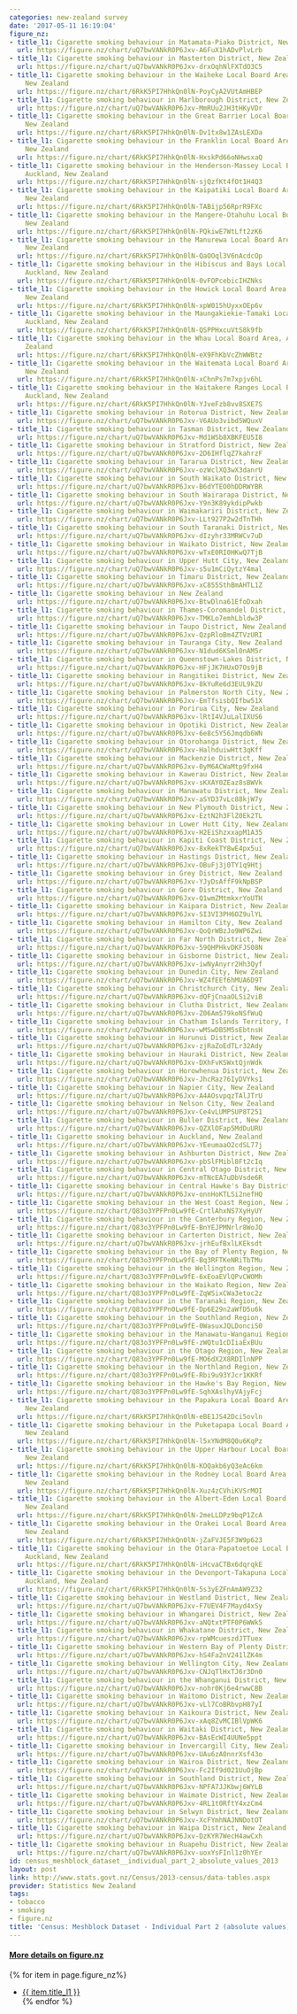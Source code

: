 ```yaml
---
categories: new-zealand survey
date: '2017-05-11 16:19:04'
figure_nz:
- title_l1: Cigarette smoking behaviour in Matamata-Piako District, New Zealand
  url: https://figure.nz/chart/uQ7bwVANkR0P6Jxv-A6FuX1hADvPlvLrb
- title_l1: Cigarette smoking behaviour in Masterton District, New Zealand
  url: https://figure.nz/chart/uQ7bwVANkR0P6Jxv-drxOqhNlFXTdO3C5
- title_l1: Cigarette smoking behaviour in the Waiheke Local Board Area, Auckland,
    New Zealand
  url: https://figure.nz/chart/6RkK5PI7HhkQn0lN-PoyCyA2VUtAmHBEP
- title_l1: Cigarette smoking behaviour in Marlborough District, New Zealand
  url: https://figure.nz/chart/uQ7bwVANkR0P6Jxv-MmRUu2JH3tHKyVDr
- title_l1: Cigarette smoking behaviour in the Great Barrier Local Board Area, Auckland,
    New Zealand
  url: https://figure.nz/chart/6RkK5PI7HhkQn0lN-Dv1tx8w1ZAsLEXDa
- title_l1: Cigarette smoking behaviour in the Franklin Local Board Area, Auckland,
    New Zealand
  url: https://figure.nz/chart/6RkK5PI7HhkQn0lN-HxskPd66oNHwsxaQ
- title_l1: Cigarette smoking behaviour in the Henderson-Massey Local Board Area,
    Auckland, New Zealand
  url: https://figure.nz/chart/6RkK5PI7HhkQn0lN-sjQzfKt4fOt1H4Q3
- title_l1: Cigarette smoking behaviour in the Kaipatiki Local Board Area, Auckland,
    New Zealand
  url: https://figure.nz/chart/6RkK5PI7HhkQn0lN-TABijp56RprR9FXc
- title_l1: Cigarette smoking behaviour in the Mangere-Otahuhu Local Board Area, Auckland,
    New Zealand
  url: https://figure.nz/chart/6RkK5PI7HhkQn0lN-PQkiwE7WtLft2zK6
- title_l1: Cigarette smoking behaviour in the Manurewa Local Board Area, Auckland,
    New Zealand
  url: https://figure.nz/chart/6RkK5PI7HhkQn0lN-QaOOql3V6nAcdcOp
- title_l1: Cigarette smoking behaviour in the Hibiscus and Bays Local Board Area,
    Auckland, New Zealand
  url: https://figure.nz/chart/6RkK5PI7HhkQn0lN-0vFOPcebicIHZNks
- title_l1: Cigarette smoking behaviour in the Howick Local Board Area, Auckland,
    New Zealand
  url: https://figure.nz/chart/6RkK5PI7HhkQn0lN-xpW015hUyxxOEp6v
- title_l1: Cigarette smoking behaviour in the Maungakiekie-Tamaki Local Board Area,
    Auckland, New Zealand
  url: https://figure.nz/chart/6RkK5PI7HhkQn0lN-QSPPHxcuVtS8k9fb
- title_l1: Cigarette smoking behaviour in the Whau Local Board Area, Auckland, New
    Zealand
  url: https://figure.nz/chart/6RkK5PI7HhkQn0lN-eX9FhKbVcZhWWBtz
- title_l1: Cigarette smoking behaviour in the Waitemata Local Board Area, Auckland,
    New Zealand
  url: https://figure.nz/chart/6RkK5PI7HhkQn0lN-xChnPs7m7xpjv6hL
- title_l1: Cigarette smoking behaviour in the Waitakere Ranges Local Board Area,
    Auckland, New Zealand
  url: https://figure.nz/chart/6RkK5PI7HhkQn0lN-YJveFzb8vv8SXE7S
- title_l1: Cigarette smoking behaviour in Rotorua District, New Zealand
  url: https://figure.nz/chart/uQ7bwVANkR0P6Jxv-V6AUo3vibd5WQuxV
- title_l1: Cigarette smoking behaviour in Tasman District, New Zealand
  url: https://figure.nz/chart/uQ7bwVANkR0P6Jxv-Md1WSb8XBKFEU5I8
- title_l1: Cigarette smoking behaviour in Stratford District, New Zealand
  url: https://figure.nz/chart/uQ7bwVANkR0P6Jxv-2D6IHflqZ7kahrzF
- title_l1: Cigarette smoking behaviour in Tararua District, New Zealand
  url: https://figure.nz/chart/uQ7bwVANkR0P6Jxv-ozWclXQ3wX3danrU
- title_l1: Cigarette smoking behaviour in South Waikato District, New Zealand
  url: https://figure.nz/chart/uQ7bwVANkR0P6Jxv-B6dYTEO0hDDRWYBR
- title_l1: Cigarette smoking behaviour in South Wairarapa District, New Zealand
  url: https://figure.nz/chart/uQ7bwVANkR0P6Jxv-Y9n3K89ykdipPwkb
- title_l1: Cigarette smoking behaviour in Waimakariri District, New Zealand
  url: https://figure.nz/chart/uQ7bwVANkR0P6Jxv-LLt927P2w2dTnTHh
- title_l1: Cigarette smoking behaviour in South Taranaki District, New Zealand
  url: https://figure.nz/chart/uQ7bwVANkR0P6Jxv-dIzyhr33MRWCv7uD
- title_l1: Cigarette smoking behaviour in Waikato District, New Zealand
  url: https://figure.nz/chart/uQ7bwVANkR0P6Jxv-wTxE0RI0HKwQ7TjB
- title_l1: Cigarette smoking behaviour in Upper Hutt City, New Zealand
  url: https://figure.nz/chart/uQ7bwVANkR0P6Jxv-s5u1mCiQytzY4mal
- title_l1: Cigarette smoking behaviour in Timaru District, New Zealand
  url: https://figure.nz/chart/uQ7bwVANkR0P6Jxv-xC855SthBmAHTL1Z
- title_l1: Cigarette smoking behaviour in New Zealand
  url: https://figure.nz/chart/uQ7bwVANkR0P6Jxv-BtwDlna61EfoDxah
- title_l1: Cigarette smoking behaviour in Thames-Coromandel District, New Zealand
  url: https://figure.nz/chart/uQ7bwVANkR0P6Jxv-TMKLo7emhLbldw3P
- title_l1: Cigarette smoking behaviour in Taupo District, New Zealand
  url: https://figure.nz/chart/uQ7bwVANkR0P6Jxv-QzpRloBm4ZTVzURI
- title_l1: Cigarette smoking behaviour in Tauranga City, New Zealand
  url: https://figure.nz/chart/uQ7bwVANkR0P6Jxv-N1dud6KSml0nAM5r
- title_l1: Cigarette smoking behaviour in Queenstown-Lakes District, New Zealand
  url: https://figure.nz/chart/uQ7bwVANkR0P6Jxv-HFjJK7HUxO7Os9jB
- title_l1: Cigarette smoking behaviour in Rangitikei District, New Zealand
  url: https://figure.nz/chart/uQ7bwVANkR0P6Jxv-8kYuRe6d3EUL9kZU
- title_l1: Cigarette smoking behaviour in Palmerston North City, New Zealand
  url: https://figure.nz/chart/uQ7bwVANkR0P6Jxv-EmTfsisbQIfbw51X
- title_l1: Cigarette smoking behaviour in Porirua City, New Zealand
  url: https://figure.nz/chart/uQ7bwVANkR0P6Jxv-lRtI4VJuLalIXUS6
- title_l1: Cigarette smoking behaviour in Opotiki District, New Zealand
  url: https://figure.nz/chart/uQ7bwVANkR0P6Jxv-6e8c5Y56Jmqdb6WN
- title_l1: Cigarette smoking behaviour in Otorohanga District, New Zealand
  url: https://figure.nz/chart/uQ7bwVANkR0P6Jxv-HalhduiwHtt3qKff
- title_l1: Cigarette smoking behaviour in Mackenzie District, New Zealand
  url: https://figure.nz/chart/uQ7bwVANkR0P6Jxv-0yM6ACWaMtp9fxH4
- title_l1: Cigarette smoking behaviour in Kawerau District, New Zealand
  url: https://figure.nz/chart/uQ7bwVANkR0P6Jxv-sKXAY0ZEaz8sBWVk
- title_l1: Cigarette smoking behaviour in Manawatu District, New Zealand
  url: https://figure.nz/chart/uQ7bwVANkR0P6Jxv-aSYD37vLc88kjW7y
- title_l1: Cigarette smoking behaviour in New Plymouth District, New Zealand
  url: https://figure.nz/chart/uQ7bwVANkR0P6Jxv-EztN2h3FlZ0Ek2TL
- title_l1: Cigarette smoking behaviour in Lower Hutt City, New Zealand
  url: https://figure.nz/chart/uQ7bwVANkR0P6Jxv-H2EiShzxxapM1A35
- title_l1: Cigarette smoking behaviour in Kapiti Coast District, New Zealand
  url: https://figure.nz/chart/uQ7bwVANkR0P6Jxv-8xRekTY8wE4px5ui
- title_l1: Cigarette smoking behaviour in Hastings District, New Zealand
  url: https://figure.nz/chart/uQ7bwVANkR0P6Jxv-OBuFj3j0TY1q9Htj
- title_l1: Cigarette smoking behaviour in Grey District, New Zealand
  url: https://figure.nz/chart/uQ7bwVANkR0P6Jxv-YJyDsAffF9kNpBSP
- title_l1: Cigarette smoking behaviour in Gore District, New Zealand
  url: https://figure.nz/chart/uQ7bwVANkR0P6Jxv-Q1wmZMtmkxrYoUTH
- title_l1: Cigarette smoking behaviour in Kaipara District, New Zealand
  url: https://figure.nz/chart/uQ7bwVANkR0P6Jxv-SI3VI3PH6OZ9ulYL
- title_l1: Cigarette smoking behaviour in Hamilton City, New Zealand
  url: https://figure.nz/chart/uQ7bwVANkR0P6Jxv-QoQrWBzJo9WP6Zwi
- title_l1: Cigarette smoking behaviour in Far North District, New Zealand
  url: https://figure.nz/chart/uQ7bwVANkR0P6Jxv-59QHPHkvDKFJS08N
- title_l1: Cigarette smoking behaviour in Gisborne District, New Zealand
  url: https://figure.nz/chart/uQ7bwVANkR0P6Jxv-iwNyAnyrr2Hh3Qyf
- title_l1: Cigarette smoking behaviour in Dunedin City, New Zealand
  url: https://figure.nz/chart/uQ7bwVANkR0P6Jxv-WZ4fEEf6hMUA6D9T
- title_l1: Cigarette smoking behaviour in Christchurch City, New Zealand
  url: https://figure.nz/chart/uQ7bwVANkR0P6Jxv-dQFjCnaaOLSi2viB
- title_l1: Cigarette smoking behaviour in Clutha District, New Zealand
  url: https://figure.nz/chart/uQ7bwVANkR0P6Jxv-Z06Am579koNSfWuQ
- title_l1: Cigarette smoking behaviour in Chatham Islands Territory, New Zealand
  url: https://figure.nz/chart/uQ7bwVANkR0P6Jxv-wMSwDB5M5sEbtnsH
- title_l1: Cigarette smoking behaviour in Hurunui District, New Zealand
  url: https://figure.nz/chart/uQ7bwVANkR0P6Jxv-zjRaZoEdTLr32Ady
- title_l1: Cigarette smoking behaviour in Hauraki District, New Zealand
  url: https://figure.nz/chart/uQ7bwVANkR0P6Jxv-DXhFvKSWxtQjnWdk
- title_l1: Cigarette smoking behaviour in Horowhenua District, New Zealand
  url: https://figure.nz/chart/uQ7bwVANkR0P6Jxv-JhcRaz76IyDVYks1
- title_l1: Cigarette smoking behaviour in Napier City, New Zealand
  url: https://figure.nz/chart/uQ7bwVANkR0P6Jxv-A4AOsvpqzTAlJTrU
- title_l1: Cigarette smoking behaviour in Nelson City, New Zealand
  url: https://figure.nz/chart/uQ7bwVANkR0P6Jxv-Ce4vLUMPSUP8T251
- title_l1: Cigarette smoking behaviour in Buller District, New Zealand
  url: https://figure.nz/chart/uQ7bwVANkR0P6Jxv-QZXlOFap5MdDuURU
- title_l1: Cigarette smoking behaviour in Auckland, New Zealand
  url: https://figure.nz/chart/uQ7bwVANkR0P6Jxv-YEeumaaO2cdSL77j
- title_l1: Cigarette smoking behaviour in Ashburton District, New Zealand
  url: https://figure.nz/chart/uQ7bwVANkR0P6Jxv-pbSlFMibl8Ft2cIq
- title_l1: Cigarette smoking behaviour in Central Otago District, New Zealand
  url: https://figure.nz/chart/uQ7bwVANkR0P6Jxv-mTNcEA7uDbVsde6R
- title_l1: Cigarette smoking behaviour in Central Hawke's Bay District, New Zealand
  url: https://figure.nz/chart/uQ7bwVANkR0P6Jxv-onnHoKTLSi2nefHQ
- title_l1: Cigarette smoking behaviour in the West Coast Region, New Zealand
  url: https://figure.nz/chart/Q83o3YPFPn0Lw9fE-CrtlAhxNS7XyHyUY
- title_l1: Cigarette smoking behaviour in the Canterbury Region, New Zealand
  url: https://figure.nz/chart/Q83o3YPFPn0Lw9fE-BnYEJPMNrlr8WoJQ
- title_l1: Cigarette smoking behaviour in Carterton District, New Zealand
  url: https://figure.nz/chart/uQ7bwVANkR0P6Jxv-jrhEufBxlLKEksdt
- title_l1: Cigarette smoking behaviour in the Bay of Plenty Region, New Zealand
  url: https://figure.nz/chart/Q83o3YPFPn0Lw9fE-Bq3RFTKeNRiTbTMu
- title_l1: Cigarette smoking behaviour in the Wellington Region, New Zealand
  url: https://figure.nz/chart/Q83o3YPFPn0Lw9fE-6xEoaEVlQPvCWOMh
- title_l1: Cigarette smoking behaviour in the Waikato Region, New Zealand
  url: https://figure.nz/chart/Q83o3YPFPn0Lw9fE-ZqWSixCWa3etoc2z
- title_l1: Cigarette smoking behaviour in the Taranaki Region, New Zealand
  url: https://figure.nz/chart/Q83o3YPFPn0Lw9fE-Dp6E29n2aWfD5u6k
- title_l1: Cigarette smoking behaviour in the Southland Region, New Zealand
  url: https://figure.nz/chart/Q83o3YPFPn0Lw9fE-0WasuxJQLDonciS0
- title_l1: Cigarette smoking behaviour in the Manawatu-Wanganui Region, New Zealand
  url: https://figure.nz/chart/Q83o3YPFPn0Lw9fE-zWQtu1cDIiaExBUu
- title_l1: Cigarette smoking behaviour in the Otago Region, New Zealand
  url: https://figure.nz/chart/Q83o3YPFPn0Lw9fE-MO6dX2X8RDIlnNPP
- title_l1: Cigarette smoking behaviour in the Northland Region, New Zealand
  url: https://figure.nz/chart/Q83o3YPFPn0Lw9fE-Rbi9u93YJcr1KKRf
- title_l1: Cigarette smoking behaviour in the Hawke's Bay Region, New Zealand
  url: https://figure.nz/chart/Q83o3YPFPn0Lw9fE-SqhXAslhyVAjyFcj
- title_l1: Cigarette smoking behaviour in the Papakura Local Board Area, Auckland,
    New Zealand
  url: https://figure.nz/chart/6RkK5PI7HhkQn0lN-eBE1JS42Dci5ovln
- title_l1: Cigarette smoking behaviour in the Puketapapa Local Board Area, Auckland,
    New Zealand
  url: https://figure.nz/chart/6RkK5PI7HhkQn0lN-l5xYNdM8Q0u6KqPz
- title_l1: Cigarette smoking behaviour in the Upper Harbour Local Board Area, Auckland,
    New Zealand
  url: https://figure.nz/chart/6RkK5PI7HhkQn0lN-KOQakb6yQ3eAc6km
- title_l1: Cigarette smoking behaviour in the Rodney Local Board Area, Auckland,
    New Zealand
  url: https://figure.nz/chart/6RkK5PI7HhkQn0lN-Xuz4zCVhiKVSrMOI
- title_l1: Cigarette smoking behaviour in the Albert-Eden Local Board Area, Auckland,
    New Zealand
  url: https://figure.nz/chart/6RkK5PI7HhkQn0lN-2meLLDPz9bqP1ZcA
- title_l1: Cigarette smoking behaviour in the Orakei Local Board Area, Auckland,
    New Zealand
  url: https://figure.nz/chart/6RkK5PI7HhkQn0lN-jZaFVJE5F3W9p623
- title_l1: Cigarette smoking behaviour in the Otara-Papatoetoe Local Board Area,
    Auckland, New Zealand
  url: https://figure.nz/chart/6RkK5PI7HhkQn0lN-iHcvaCTBx6dqrqkE
- title_l1: Cigarette smoking behaviour in the Devonport-Takapuna Local Board Area,
    Auckland, New Zealand
  url: https://figure.nz/chart/6RkK5PI7HhkQn0lN-5s3yEZFnAmAW9Z32
- title_l1: Cigarette smoking behaviour in Westland District, New Zealand
  url: https://figure.nz/chart/uQ7bwVANkR0P6Jxv-F7UEV4F7Mayd4xSy
- title_l1: Cigarette smoking behaviour in Whangarei District, New Zealand
  url: https://figure.nz/chart/uQ7bwVANkR0P6Jxv-aNQtxtPTF0P6WWk5
- title_l1: Cigarette smoking behaviour in Whakatane District, New Zealand
  url: https://figure.nz/chart/uQ7bwVANkR0P6Jxv-rpWMcueszdJTTuex
- title_l1: Cigarette smoking behaviour in Western Bay of Plenty District, New Zealand
  url: https://figure.nz/chart/uQ7bwVANkR0P6Jxv-hS4Fa2nV241lZK4m
- title_l1: Cigarette smoking behaviour in Wellington City, New Zealand
  url: https://figure.nz/chart/uQ7bwVANkR0P6Jxv-CNJqTlHxTJ6r3Dn0
- title_l1: Cigarette smoking behaviour in the Whanganui District, New Zealand
  url: https://figure.nz/chart/uQ7bwVANkR0P6Jxv-nohr0Kj6e4rwwCBB
- title_l1: Cigarette smoking behaviour in Waitomo District, New Zealand
  url: https://figure.nz/chart/uQ7bwVANkR0P6Jxv-vLl7CoBRbvpH87yI
- title_l1: Cigarette smoking behaviour in Kaikoura District, New Zealand
  url: https://figure.nz/chart/uQ7bwVANkR0P6Jxv-xAq8ZvMCIBlVpWK6
- title_l1: Cigarette smoking behaviour in Waitaki District, New Zealand
  url: https://figure.nz/chart/uQ7bwVANkR0P6Jxv-BAsEcWI4UUNe5ppt
- title_l1: Cigarette smoking behaviour in Invercargill City, New Zealand
  url: https://figure.nz/chart/uQ7bwVANkR0P6Jxv-UAu6zA0nnrXsf43o
- title_l1: Cigarette smoking behaviour in Wairoa District, New Zealand
  url: https://figure.nz/chart/uQ7bwVANkR0P6Jxv-Fc2If9d021UuOjBp
- title_l1: Cigarette smoking behaviour in Southland District, New Zealand
  url: https://figure.nz/chart/uQ7bwVANkR0P6Jxv-NPFA7JJKbwj6WYLB
- title_l1: Cigarette smoking behaviour in Waimate District, New Zealand
  url: https://figure.nz/chart/uQ7bwVANkR0P6Jxv-4RL1t0RftY4xzCm4
- title_l1: Cigarette smoking behaviour in Selwyn District, New Zealand
  url: https://figure.nz/chart/uQ7bwVANkR0P6Jxv-XcFYmhNAJNNDotOT
- title_l1: Cigarette smoking behaviour in Waipa District, New Zealand
  url: https://figure.nz/chart/uQ7bwVANkR0P6Jxv-DzKYR7WecH4awCxh
- title_l1: Cigarette smoking behaviour in Ruapehu District, New Zealand
  url: https://figure.nz/chart/uQ7bwVANkR0P6Jxv-uoxYsFInl1z0hYEr
id: census_meshblock_dataset__individual_part_2_absolute_values_2013
layout: post
link: http://www.stats.govt.nz/Census/2013-census/data-tables.aspx
provider: Statistics New Zealand
tags:
- tobacco
- smoking
- figure.nz
title: 'Census: Meshblock Dataset - Individual Part 2 (absolute values) 2013'
---
```


<h4><u> More details on figure.nz</u></h4>
{% for item in page.figure_nz%}
<ul class="post-list">
    <li><a href="{{ item.url }}">{{ item.title_l1 }}</a></li>
{% endfor %}
</ul>